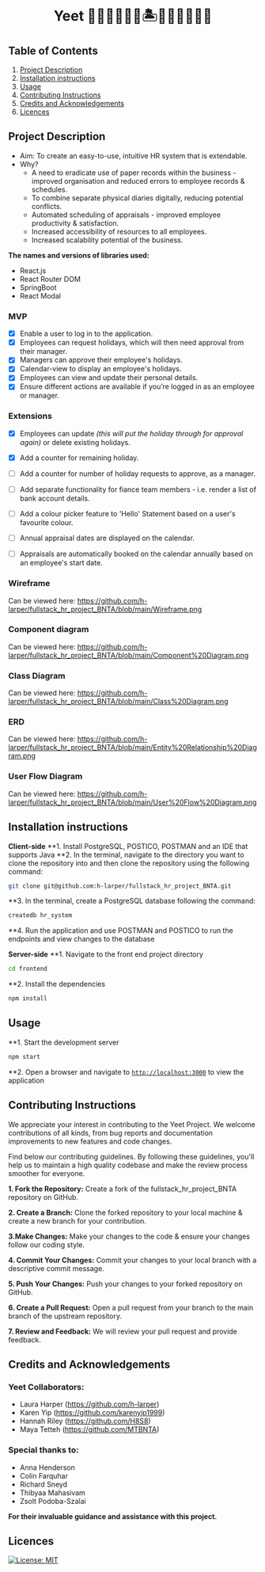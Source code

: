 <h1 align="center" id="title">Yeet 👩🏻‍💻👩🏾‍💻🏝️👩🏽‍💻👩🏻‍💻</h1>

## Table of Contents
1. [Project Description](#project-description)
2. [Installation instructions](#installation-instructions)
3. [Usage](#usage)
4. [Contributing Instructions](#contributing-instructions)
5. [Credits and Acknowledgements](credits-and-acknowledgements)
6. [Licences](#licences)

   
## Project Description

- Aim: 	To create an easy-to-use, intuitive HR system that is extendable.
- Why?
   - A need to eradicate use of paper records within the business - improved organisation and reduced errors to employee records & schedules.
   - To combine separate physical diaries digitally, reducing potential conflicts.
   - Automated scheduling of appraisals - improved employee productivity & satisfaction.
   - Increased accessibility of resources to all employees.
   - Increased scalability potential of the business.


**The names and versions of libraries used:**
- React.js
- React Router DOM
- SpringBoot
- React Modal

### MVP
* [x] Enable a user to log in to the application.
* [x] Employees can request holidays, which will then need approval from their manager.
* [x] Managers can approve their employee's holidays.
* [x] Calendar-view to display an employee's holidays.
* [x] Employees can view and update their personal details.
* [x] Ensure different actions are available if you’re logged in as an employee or manager. 

### Extensions
* [x] Employees can update *(this will put the holiday through for approval again)* or delete existing holidays.
* [x] Add a counter for remaining holiday.
* [ ] Add a counter for number of holiday requests to approve, as a manager. 
* [ ] Add separate functionality for fiance team members - i.e. render a list of bank account details. 
* [ ] Add a colour picker feature to 'Hello' Statement based on a user's favourite colour. 
* [ ] Annual appraisal dates are displayed on the calendar.
* [ ] Appraisals are automatically booked on the calendar annually based on an employee's start date. 



### Wireframe
Can be viewed here:
https://github.com/h-larper/fullstack_hr_project_BNTA/blob/main/Wireframe.png

### Component diagram
Can be viewed here:
https://github.com/h-larper/fullstack_hr_project_BNTA/blob/main/Component%20Diagram.png

### Class Diagram
Can be viewed here:
https://github.com/h-larper/fullstack_hr_project_BNTA/blob/main/Class%20Diagram.png

### ERD
Can be viewed here:
https://github.com/h-larper/fullstack_hr_project_BNTA/blob/main/Entity%20Relationship%20Diagram.png

### User Flow Diagram
Can be viewed here:
https://github.com/h-larper/fullstack_hr_project_BNTA/blob/main/User%20Flow%20Diagram.png

## Installation instructions
**Client-side**
**1. Install PostgreSQL, POSTICO, POSTMAN and an IDE that supports Java
**2. In the terminal, navigate to the directory you want to clone the repository into and then clone the repository using the following command:
   ```bash
   git clone git@github.com:h-larper/fullstack_hr_project_BNTA.git
   ```
**3. In the terminal, create a PostgreSQL database following the command:
   ```bash
   createdb hr_system
   ```
**4. Run the application and use POSTMAN and POSTICO to run the endpoints and view changes to the database

**Server-side**
**1. Navigate to the front end project directory 
   ```bash
   cd frontend
   ```
**2. Install the dependencies
   ```bash
   npm install
   ```
## Usage
**1. Start the development server
   ``` bash 
   npm start
   ```
**2. Open a browser and navigate to [`http://localhost:3000`](http://localhost:3000) to view the application

## Contributing Instructions

We appreciate your interest in contributing to the Yeet Project. We welcome contributions of all kinds, from bug reports and documentation improvements to new features and code changes.

Find below our contributing guidelines. By following these guidelines, you'll help us to maintain a high quality codebase and make the review process smoother for everyone.

**1. Fork the Repository:** Create a fork of the fullstack_hr_project_BNTA repository on GitHub.

**2. Create a Branch:** Clone the forked repository to your local machine & create a new branch for your contribution.

**3.Make Changes:** Make your changes to the code & ensure your changes follow our coding style.

**4. Commit Your Changes:** Commit your changes to your local branch with a descriptive commit message.

**5. Push Your Changes:** Push your changes to your forked repository on GitHub.
     
**6. Create a Pull Request:** Open a pull request from your branch to the main branch of the upstream repository.

**7. Review and Feedback:** We will review your pull request and provide feedback.


## Credits and Acknowledgements

### Yeet Collaborators:
- Laura Harper (https://github.com/h-larper)
- Karen Yip (https://github.com/karenyip1999)
- Hannah Riley (https://github.com/H8S8)
- Maya Tetteh (https://github.com/MTBNTA)

### Special thanks to:

- Anna Henderson
- Colin Farquhar
- Richard Sneyd
- Thibyaa Mahasivam
- Zsolt Podoba-Szalai

**For their invaluable guidance and assistance with this project.**

## Licences

[![License: MIT](https://img.shields.io/badge/License-MIT-yellow.svg)](https://opensource.org/licenses/MIT)
